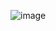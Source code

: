 ![image](https://github.com/yogesh2142/SQL_Practice.com-Question/assets/112725725/62dd238c-e121-473c-a4b9-5c8cf1dc1781)
